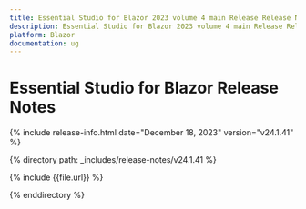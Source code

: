 ```yaml
---
title: Essential Studio for Blazor 2023 volume 4 main Release Release Notes  
description: Essential Studio for Blazor 2023 volume 4 main Release Release Notes  
platform: Blazor
documentation: ug
---
```


# Essential Studio for Blazor  Release Notes  

{% include release-info.html date="December 18, 2023"  version="v24.1.41" %} 

{% directory path: _includes/release-notes/v24.1.41 %}

{% include {{file.url}} %}

{% enddirectory %}
